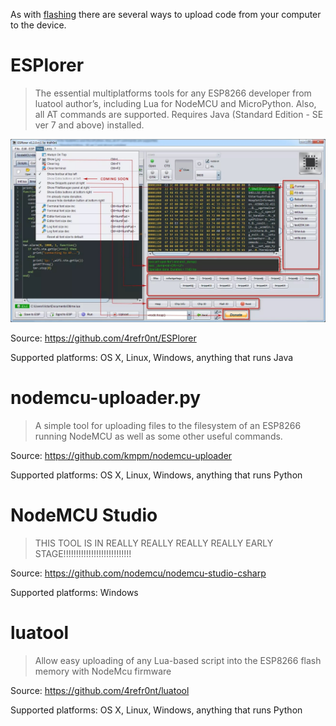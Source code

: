 As with [flashing](flash.md) there are several ways to upload code from your computer to the device.

# ESPlorer

> The essential multiplatforms tools for any ESP8266 developer from luatool author’s, including Lua for NodeMCU and MicroPython. Also, all AT commands are supported. Requires Java (Standard Edition - SE ver 7 and above) installed.

![ESPlorer](../img/ESPlorer.jpg "ESPlorer")

Source: https://github.com/4refr0nt/ESPlorer

Supported platforms: OS X, Linux, Windows, anything that runs Java

# nodemcu-uploader.py

> A simple tool for uploading files to the filesystem of an ESP8266 running NodeMCU as well as some other useful commands.

Source: https://github.com/kmpm/nodemcu-uploader

Supported platforms: OS X, Linux, Windows, anything that runs Python

# NodeMCU Studio

> THIS TOOL IS IN REALLY REALLY REALLY REALLY EARLY STAGE!!!!!!!!!!!!!!!!!!!!!!!!!!!

Source: https://github.com/nodemcu/nodemcu-studio-csharp

Supported platforms: Windows

# luatool

> Allow easy uploading of any Lua-based script into the ESP8266 flash memory with NodeMcu firmware

Source: https://github.com/4refr0nt/luatool

Supported platforms: OS X, Linux, Windows, anything that runs Python